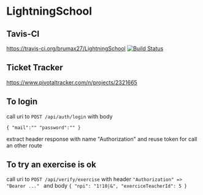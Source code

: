 # LightningSchool

## Tavis-CI
https://travis-ci.org/brumax27/LightningSchool  [![Build Status](https://travis-ci.org/brumax27/LightningSchool.svg?branch=master)](https://travis-ci.org/brumax27/LightningSchool)

## Ticket Tracker
https://www.pivotaltracker.com/n/projects/2321665

## To login 

call uri to ``POST /api/auth/login`` with body

``
    {
        "mail":""
        "password":""
    }
``

extract header response with name "Authorization" and reuse token for call an other route 

## To try an exercise is ok

call uri to ``POST /api/verify/exercise`` with 
header ``"Authorization" => "Bearer ..." `` and body
``
    {
        "npi": "1!10|&",
        "exerciceTeacherId": 5
    }
``
